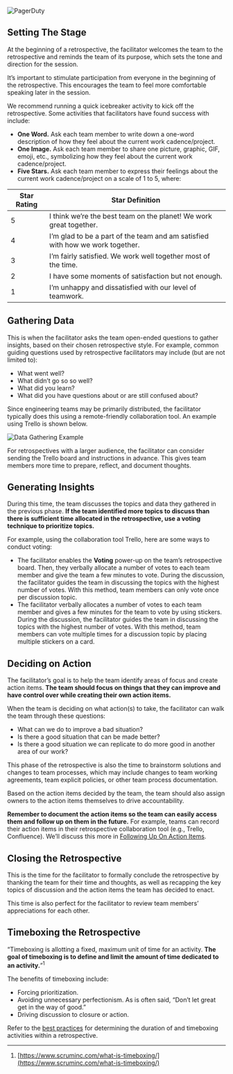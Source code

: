 ![PagerDuty](../assets/img/headers/Retros-During.png)

## Setting The Stage
At the beginning of a retrospective, the facilitator welcomes the team to the retrospective and reminds the team of its purpose, which sets the tone and direction for the session.

It’s important to stimulate participation from everyone in the beginning of the retrospective. This encourages the team to feel more comfortable speaking later in the session.

We recommend running a quick icebreaker activity to kick off the retrospective. Some activities that facilitators have found success with include:

- **One Word.** Ask each team member to write down a one-word description of how they feel about the current work cadence/project.
- **One Image.** Ask each team member to share one picture, graphic, GIF, emoji, etc., symbolizing how they feel about the current work cadence/project.
- **Five Stars.** Ask each team member to express their feelings about the current work cadence/project on a scale of 1 to 5, where:

| Star Rating | Star Definition |
|---|---|
| 5 | I think we’re the best team on the planet! We work great together. |
| 4 | I’m glad to be a part of the team and am satisfied with how we work together. |
| 3 | I’m fairly satisfied. We work well together most of the time. |
| 2 | I have some moments of satisfaction but not enough. |
| 1 | I’m unhappy and dissatisfied with our level of teamwork. |

## Gathering Data
This is when the facilitator asks the team open-ended questions to gather insights,  based on their chosen retrospective style. For example, common guiding questions used by retrospective facilitators may include (but are not limited to):

- What went well?
- What didn’t go so so well?
- What did you learn?
- What did you have questions about or are still confused about?

Since engineering teams may be primarily distributed, the facilitator typically does this using a remote-friendly collaboration tool. An example using Trello is shown below.

![Data Gathering Example](../assets/img/data_gathering_example.png)

For retrospectives with a larger audience, the facilitator can consider sending the Trello board and instructions in advance. This gives team members more time to prepare, reflect, and document thoughts.

## Generating Insights
During this time, the team discusses the topics and data they gathered in the previous phase. **If the team identified more topics to discuss than there is sufficient time allocated in the retrospective, use a voting technique to prioritize topics.**

For example, using the collaboration tool Trello, here are some ways to conduct voting:

- The facilitator enables the **Voting** power-up on the team’s retrospective board. Then, they verbally allocate a number of votes to each team member and give the team a few minutes to vote. During the discussion, the facilitator guides the team in discussing the topics with the highest number of votes. With this method, team members can only vote once per discussion topic.
- The facilitator verbally allocates a number of votes to each team member and gives a few minutes for the team to vote by using stickers. During the discussion, the facilitator guides the team in discussing the topics with the highest number of votes. With this method, team members can vote multiple times for a discussion topic by placing multiple stickers on a card.

## Deciding on Action
The facilitator’s goal is to help the team identify areas of focus and create action items. **The team should focus on things that they can improve and have control over while creating their own action items.**

When the team is deciding on what action(s) to take, the facilitator can walk the team through these questions:

- What can we do to improve a bad situation?
- Is there a good situation that can be made better?
- Is there a good situation we can replicate to do more good in another area of our work?

This phase of the retrospective is also the time to brainstorm solutions and changes to team processes, which may include changes to team working agreements, team explicit policies, or other team process documentation.

Based on the action items decided by the team, the team should also assign owners to the action items themselves to drive accountability.

**Remember to document the action items so the team can easily access them and follow up on them in the future.** For example, teams can record their action items in their retrospective collaboration tool (e.g., Trello, Confluence). We’ll discuss this more in [Following Up On Action Items](after.md#following-up-on-action-items).

## Closing the Retrospective
This is the time for the facilitator to formally conclude the retrospective by thanking the team for their time and thoughts, as well as recapping the key topics of discussion and the action items the team has decided to enact.

This time is also perfect for the facilitator to review team members’ appreciations for each other.

## Timeboxing the Retrospective
“Timeboxing is allotting a fixed, maximum unit of time for an activity. **The goal of timeboxing is to define and limit the amount of time dedicated to an activity.**”<sup>1</sup>

The benefits of timeboxing include:

- Forcing prioritization.
- Avoiding unnecessary perfectionism. As is often said, “Don’t let great get in the way of good.”
- Driving discussion to closure or action.

Refer to the [best practices](planning.md#retrospective-agenda-best-practices) for determining the duration of and timeboxing activities within a retrospective.

---
1. [https://www.scruminc.com/what-is-timeboxing/](https://www.scruminc.com/what-is-timeboxing/)
